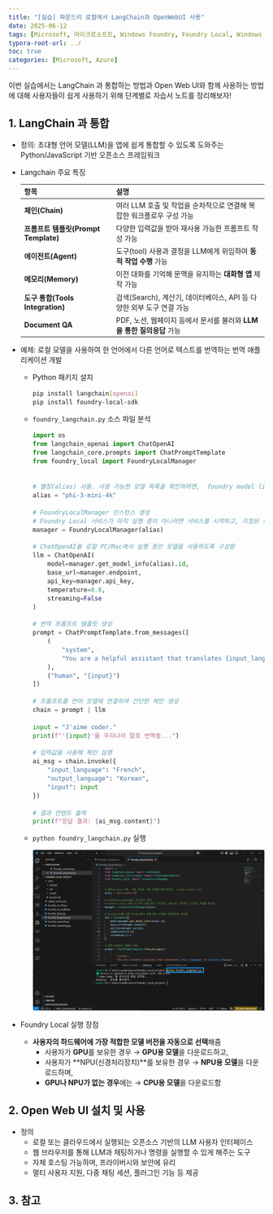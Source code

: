```yaml
---
title: "[실습] 파운드리 로컬에서 LangChain과 OpenWebUI 사용"
date: 2025-06-12
tags: [Microsoft, 마이크로소프트, Windows Foundry, Foundry Local, Windows Azure, Azure AI Foundry, AI Agent, Ollama, OpenAI, Visual Studio Code, LangChain, Open Web UI]
typora-root-url: ../
toc: true
categories: [Microsoft, Azure]
---
```


이번 실습에서는 LangChain 과 통합하는 방법과 Open Web UI와 함께 사용하는 방법에 대해 사용자들이 쉽게 사용하기 위해 단계별로 자습서 노트를 정리해보자! 



## 1. LangChain 과 통합 

* 정의:  초대형 언어 모델(LLM)을 앱에 쉽게 통합할 수 있도록 도와주는 Python/JavaScript 기반 오픈소스 프레임워크

* Langchain 주요 특징

  | 항목                                 | 설명                                                         |
  | ------------------------------------ | ------------------------------------------------------------ |
  | **체인(Chain)**                      | 여러 LLM 호출 및 작업을 순차적으로 연결해 복잡한 워크플로우 구성 가능 |
  | **프롬프트 템플릿(Prompt Template)** | 다양한 입력값을 받아 재사용 가능한 프롬프트 작성 가능        |
  | **에이전트(Agent)**                  | 도구(tool) 사용과 결정을 LLM에게 위임하여 **동적 작업 수행** 가능 |
  | **메모리(Memory)**                   | 이전 대화를 기억해 문맥을 유지하는 **대화형 앱** 제작 가능   |
  | **도구 통합(Tools Integration)**     | 검색(Search), 계산기, 데이터베이스, API 등 다양한 외부 도구 연결 가능 |
  | **Document QA**                      | PDF, 노션, 웹페이지 등에서 문서를 불러와 **LLM을 통한 질의응답** 가능 |

* 예제: 로컬 모델을 사용하여 한 언어에서 다른 언어로 텍스트를 번역하는 번역 애플리케이션 개발

  

  * Python 패키지 설치

    ```Bash
    pip install langchain[openai] 
    pip install foundry-local-sdk
    ```

  * `foundry_langchain.py` 소스 파일 분석

    ```python
    import os
    from langchain_openai import ChatOpenAI
    from langchain_core.prompts import ChatPromptTemplate
    from foundry_local import FoundryLocalManager
    
    
    # 별칭(alias) 사용. 사용 가능한 모델 목록을 확인하려면,  foundry model list
    alias = "phi-3-mini-4k"
    
    # FoundryLocalManager 인스턴스 생성 
    # Foundry Local 서비스가 아직 실행 중이 아니라면 서비스를 시작하고, 지정된 모델을 로드함
    manager = FoundryLocalManager(alias)
    
    # ChatOpenAI를 로컬 PC/Mac에서 실행 중인 모델을 사용하도록 구성함
    llm = ChatOpenAI(
        model=manager.get_model_info(alias).id,
        base_url=manager.endpoint, 
        api_key=manager.api_key,
        temperature=0.8,
        streaming=False
    )
    
    # 번역 프롬프트 템플릿 생성
    prompt = ChatPromptTemplate.from_messages([
        (
            "system",
            "You are a helpful assistant that translates {input_language} to {output_language}."
        ),
        ("human", "{input}")
    ])
    
    # 프롬프트를 언어 모델에 연결하여 간단한 체인 생성
    chain = prompt | llm
    
    input = "J'aime coder."
    print(f"'{input}'를 우리나라 말로 번역중...")
    
    # 입력값을 사용해 체인 실행
    ai_msg = chain.invoke({
        "input_language": "French",
        "output_language": "Korean",
        "input": input
    })
    
    # 결과 컨텐트 출력
    print(f"응답 결과: {ai_msg.content}")
    ```

  * `python foundry_langchain.py` 실행

    ![그림 1 - foundry_lanchain.py 실행](/../images/2025-06/foundry-local-12.png)

* Foundry Local 실행 장점
  * **사용자의 하드웨어에 가장 적합한 모델 버전을 자동으로 선택**해줌
    * 사용자가 **GPU**를 보유한 경우 → **GPU용 모델**을 다운로드하고,
    * 사용자가 **NPU(신경처리장치)**를 보유한 경우 → **NPU용 모델**을 다운로드하며,
    * **GPU나 NPU가 없는 경우**에는 → **CPU용 모델**을 다운로드함



## 2. Open Web UI 설치 및 사용 

* 정의
  * 로컬 또는 클라우드에서 실행되는 오픈소스 기반의 LLM 사용자 인터페이스
  * 웹 브라우저를 통해 LLM과 채팅하거나 명령을 실행할 수 있게 해주는 도구
  * 자체 호스팅 가능하며, 프라이버시와 보안에 유리
  * 멀티 사용자 지원, 다중 채팅 세션, 플러그인 기능 등 제공







## 3. 참고